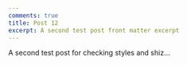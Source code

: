 ```yaml
---
comments: true
title: Post 12
excerpt: A second test post front matter excerpt
---
```


A second test post for checking styles and shiz...